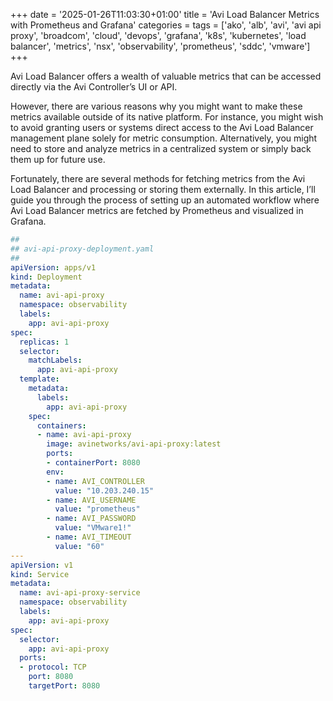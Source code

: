 +++
date = '2025-01-26T11:03:30+01:00'
title = 'Avi Load Balancer Metrics with Prometheus and Grafana'
categories =
tags = ['ako', 'alb', 'avi', 'avi api proxy', 'broadcom', 'cloud', 'devops', 'grafana', 'k8s', 'kubernetes', 'load balancer', 'metrics', 'nsx', 'observability', 'prometheus', 'sddc', 'vmware']
+++

Avi Load Balancer offers a wealth of valuable metrics that can be accessed directly via the Avi Controller’s UI or API.

However, there are various reasons why you might want to make these metrics available outside of its native platform. For instance, you might wish to avoid granting users or systems direct access to the Avi Load Balancer management plane solely for metric consumption. Alternatively, you might need to store and analyze metrics in a centralized system or simply back them up for future use.

Fortunately, there are several methods for fetching metrics from the Avi Load Balancer and processing or storing them externally. In this article, I’ll guide you through the process of setting up an automated workflow where Avi Load Balancer metrics are fetched by Prometheus and visualized in Grafana.

```yaml
##
## avi-api-proxy-deployment.yaml
##
apiVersion: apps/v1
kind: Deployment
metadata:
  name: avi-api-proxy
  namespace: observability
  labels:
    app: avi-api-proxy
spec:
  replicas: 1
  selector:
    matchLabels:
      app: avi-api-proxy
  template:
    metadata:
      labels:
        app: avi-api-proxy
    spec:
      containers:
      - name: avi-api-proxy
        image: avinetworks/avi-api-proxy:latest
        ports:
        - containerPort: 8080
        env:
        - name: AVI_CONTROLLER
          value: "10.203.240.15"
        - name: AVI_USERNAME
          value: "prometheus"
        - name: AVI_PASSWORD
          value: "VMware1!"
        - name: AVI_TIMEOUT
          value: "60"
---
apiVersion: v1
kind: Service
metadata:
  name: avi-api-proxy-service
  namespace: observability
  labels:
    app: avi-api-proxy
spec:
  selector:
    app: avi-api-proxy
  ports:
  - protocol: TCP
    port: 8080
    targetPort: 8080
````

